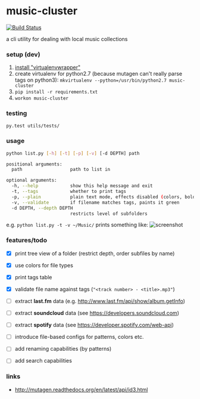 # music-cluster

[![Build Status](https://api.travis-ci.org/markhovskiy/music-cluster.svg)](https://travis-ci.org/markhovskiy/music-cluster)

a cli utility for dealing with local music collections


### setup (dev)

1. [install "virtualenvwrapper"](http://virtualenvwrapper.readthedocs.org/en/latest/install.html#basic-installation)
2. create virtualenv for python2.7 (because mutagen can't really parse tags on python3): `mkvirtualenv --python=/usr/bin/python2.7 music-cluster`
3. `pip install -r requirements.txt`
4. `workon music-cluster`


### testing

```bash
py.test utils/tests/

```


### usage

``` bash
python list.py [-h] [-t] [-p] [-v] [-d DEPTH] path

positional arguments:
  path                  path to list in

optional arguments:
  -h, --help            show this help message and exit
  -t, --tags            whether to print tags
  -p, --plain           plain text mode, effects disabled (colors, bold)
  -v, --validate        if filename matches tags, paints it green
  -d DEPTH, --depth DEPTH
                        restricts level of subfolders

```
e.g. `python list.py -t -v ~/Music/` prints something like:
![screenshot](https://raw.githubusercontent.com/oleksmarkh/oleksmarkh.github.io/master/uploads/music_cluster_screenshot.png)


### features/todo

- [x] print tree view of a folder (restrict depth, order subfiles by name)
- [x] use colors for file types
- [x] print tags table
- [x] validate file name against tags (`"<track number> - <title>.mp3"`)
- [ ] extract **last.fm** data (e.g. http://www.last.fm/api/show/album.getInfo)
- [ ] extract **soundcloud** data (see https://developers.soundcloud.com)
- [ ] extract **spotify** data (see https://developer.spotify.com/web-api)
- [ ] introduce file-based configs for patterns, colors etc.
- [ ] add renaming capabilities (by patterns)
- [ ] add search capabilities


### links

* http://mutagen.readthedocs.org/en/latest/api/id3.html
